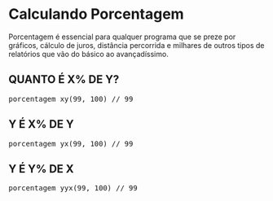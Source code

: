 # Calculando Porcentagem
<p>Porcentagem é essencial para qualquer programa que se preze por gráficos, cálculo de juros, distância percorrida e milhares de outros tipos de relatórios que vão do básico ao avançadíssimo.</p>

## QUANTO É X% DE Y?
<pre>
porcentagem_xy(99, 100) // 99
</pre>

## Y É X% DE Y
<pre>
porcentagem_yx(99, 100) // 99
</pre>

## Y É Y% DE X
<pre>
porcentagem_yyx(99, 100) // 99
</pre>
